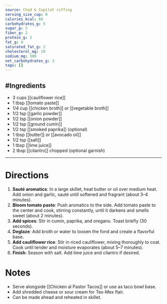 ```yaml
---
source: Chad & Copilot riffing
serving_size_cup: 0
calories_kcal: 60
carbohydrates_g: 5
sugar_g: 2
fiber_g: 2
protein_g: 2
fat_g: 4
saturated_fat_g: 2
cholesterol_mg: 10
sodium_mg: 300
net_carbohydrates_g: 3
tags: []
---
```

#Ingredients
---
- 3 cups [[cauliflower rice]]  
- 1 tbsp [[tomato paste]]  
- 1/4 cup [[chicken broth]] or [[vegetable broth]]  
- 1/2 tsp [[garlic powder]]  
- 1/2 tsp [[onion powder]]  
- 1/2 tsp [[ground cumin]]  
- 1/2 tsp [[smoked paprika]] (optional)  
- 1 tbsp [[butter]] or [[avocado oil]]  
- 1/2 tsp [[salt]]  
- 1 tbsp [[lime juice]]  
- 2 tbsp [[cilantro]] chopped (optional garnish)  
---

# Directions
1. **Sauté aromatics**: In a large skillet, heat butter or oil over medium heat. Add onion and garlic, sauté until softened and fragrant (about 3–4 minutes).
2. **Bloom tomato paste**: Push aromatics to the side. Add tomato paste to the center and cook, stirring constantly, until it darkens and smells sweet (about 2 minutes).
3. **Add spices**: Stir in cumin, paprika, and oregano. Toast briefly (30 seconds).
4. **Deglaze**: Add broth or water to loosen the fond and create a flavorful base.
5. **Add cauliflower rice**: Stir in riced cauliflower, mixing thoroughly to coat. Cook until tender and moisture evaporates (about 5–7 minutes).
6. **Finish**: Season with salt. Add lime juice and cilantro if desired.

# Notes
- Serve alongside [[Chicken al Pastor Tacos]] or use as taco bowl base.  
- Add shredded cheese or sour cream for Tex-Mex flair.  
- Can be made ahead and reheated in skillet.